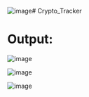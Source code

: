 ![image](https://github.com/vipe14/Crypto_Tracker/assets/93276091/2b5a5e59-b156-460a-b259-249905a4ae2c)# Crypto_Tracker

# Output:

![image](https://github.com/vipe14/Crypto_Tracker/assets/93276091/8b10ff73-1f9c-467f-b1ee-22c9d53c3859)

![image](https://github.com/vipe14/Crypto_Tracker/assets/93276091/c03d40ef-118c-4d22-bc2c-cc9b9a738a66)

![image](https://github.com/vipe14/Crypto_Tracker/assets/93276091/16f3da6f-dc1a-489c-b3d8-ae19286d6e96)
